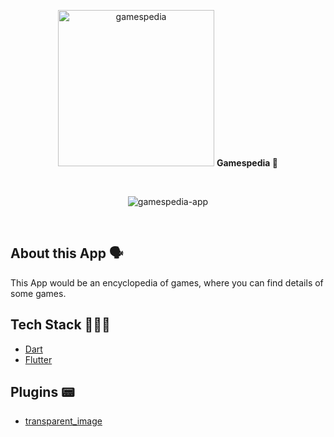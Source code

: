 <!-- header section -->
<p align="center">
  <img alt="gamespedia" height="250" src="https://i.imgur.com/yUJzdfQ.png" />
  <span><b>Gamespedia 👾</b></span><br/>
</p>
<!-- header section END -->

<br/>

<!-- show case/gif section -->
<p align="center">
    <img alt="gamespedia-app" src="https://i.imgur.com/49kSZTV.gif" />
</p>
<!-- show case/gif section END -->

<br/>

<!-- about app and course section -->

## About this App 🗣

This App would be an encyclopedia of games, where you can find details of some games.

## Tech Stack 👩🏾‍💻

- [Dart](https://dart.dev/)
- [Flutter](https://flutter.dev/)

## Plugins 📟

- [transparent_image](https://pub.dev/packages/transparent_image)

<!-- about app and course section END -->
